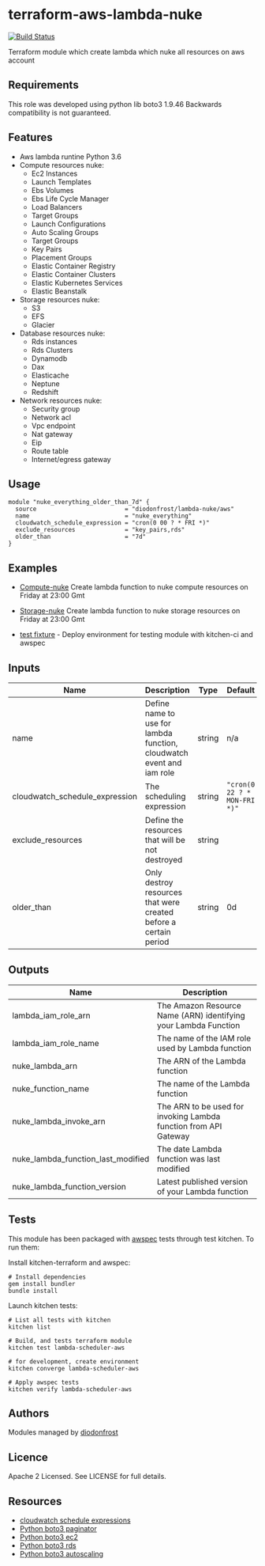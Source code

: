 # terraform-aws-lambda-nuke

[![Build Status](https://api.travis-ci.org/diodonfrost/terraform-aws-lambda-nuke.svg?branch=master)](https://travis-ci.org/diodonfrost/terraform-aws-lambda-nuke)

Terraform module which create lambda which nuke all resources on aws account

## Requirements

This role was developed using python lib boto3 1.9.46 Backwards compatibility is not guaranteed.

## Features

*   Aws lambda runtine Python 3.6
*   Compute resources nuke:
    -   Ec2 Instances
    -   Launch Templates
    -   Ebs Volumes
    -   Ebs Life Cycle Manager
    -   Load Balancers
    -   Target Groups
    -   Launch Configurations
    -   Auto Scaling Groups
    -   Target Groups
    -   Key Pairs
    -   Placement Groups
    -   Elastic Container Registry
    -   Elastic Container Clusters
    -   Elastic Kubernetes Services
    -   Elastic Beanstalk
*   Storage resources nuke:
    -   S3
    -   EFS
    -   Glacier
*   Database resources nuke:
    -   Rds instances
    -   Rds Clusters
    -   Dynamodb
    -   Dax
    -   Elasticache
    -   Neptune
    -   Redshift
*   Network resources nuke:
    -   Security group
    -   Network acl
    -   Vpc endpoint
    -   Nat gateway
    -   Eip
    -   Route table
    -   Internet/egress gateway

## Usage
```hcl
module "nuke_everything_older_than_7d" {
  source                         = "diodonfrost/lambda-nuke/aws"
  name                           = "nuke_everything"
  cloudwatch_schedule_expression = "cron(0 00 ? * FRI *)"
  exclude_resources              = "key_pairs,rds"
  older_than                     = "7d"
}
```

## Examples

*   [Compute-nuke](https://github.com/diodonfrost/terraform-aws-lambda-nuke/tree/master/examples/compute) Create lambda function to nuke compute resources on Friday at 23:00 Gmt

*   [Storage-nuke](https://github.com/diodonfrost/terraform-aws-lambda-nuke/tree/master/examples/storage) Create lambda function to nuke storage resources on Friday at 23:00 Gmt

*   [test fixture](https://github.com/diodonfrost/terraform-aws-lambda-lambda/tree/master/examples/test_fixture) - Deploy environment for testing module with kitchen-ci and awspec

<!-- BEGINNING OF PRE-COMMIT-TERRAFORM DOCS HOOK -->

## Inputs

| Name | Description | Type | Default | Required |
|------|-------------|------|---------|----------|
| name | Define name to use for lambda function, cloudwatch event and iam role | string | n/a | yes |
| cloudwatch_schedule_expression | The scheduling expression | string | `"cron(0 22 ? * MON-FRI *)"` | yes |
| exclude_resources | Define the resources that will be not destroyed | string |  | no |
| older_than | Only destroy resources that were created before a certain period | string | 0d | no |

## Outputs

| Name | Description |
|------|-------------|
| lambda_iam_role_arn | The Amazon Resource Name (ARN) identifying your Lambda Function |
| lambda_iam_role_name | The name of the IAM role used by Lambda function |
| nuke_lambda_arn | The ARN of the Lambda function |
| nuke_function_name | The name of the Lambda function |
| nuke_lambda_invoke_arn | The ARN to be used for invoking Lambda function from API Gateway |
| nuke_lambda_function_last_modified | The date Lambda function was last modified |
| nuke_lambda_function_version | Latest published version of your Lambda function |

<!-- END OF PRE-COMMIT-TERRAFORM DOCS HOOK -->

## Tests

This module has been packaged with [awspec](https://github.com/k1LoW/awspec) tests through test kitchen. To run them:

Install kitchen-terraform and awspec:

```shell
# Install dependencies
gem install bundler
bundle install
```

Launch kitchen tests:

```shell
# List all tests with kitchen
kitchen list

# Build, and tests terraform module
kitchen test lambda-scheduler-aws

# for development, create environment
kitchen converge lambda-scheduler-aws

# Apply awspec tests
kitchen verify lambda-scheduler-aws
```

## Authors

Modules managed by [diodonfrost](https://github.com/diodonfrost)

## Licence

Apache 2 Licensed. See LICENSE for full details.

## Resources

*   [cloudwatch schedule expressions](https://docs.aws.amazon.com/AmazonCloudWatch/latest/events/ScheduledEvents.html)
*   [Python boto3 paginator](https://boto3.amazonaws.com/v1/documentation/api/latest/guide/paginators.html)
*   [Python boto3 ec2](https://boto3.amazonaws.com/v1/documentation/api/latest/reference/services/ec2.html)
*   [Python boto3 rds](https://boto3.amazonaws.com/v1/documentation/api/latest/reference/services/rds.html)
*   [Python boto3 autoscaling](https://boto3.amazonaws.com/v1/documentation/api/latest/reference/services/autoscaling.html)

